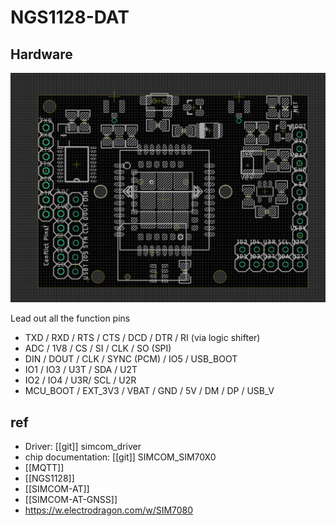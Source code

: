 

# NGS1128-DAT

## Hardware 

![](36-15-17-03-04-2023.png)

Lead out all the function pins
- TXD / RXD / RTS / CTS / DCD / DTR / RI (via logic shifter)
- ADC / 1V8 / CS / SI / CLK / SO (SPI)
- DIN / DOUT / CLK / SYNC (PCM) / IO5 / USB_BOOT
- IO1 / IO3 / U3T / SDA / U2T
- IO2 / IO4 / U3R/ SCL / U2R
- MCU_BOOT / EXT_3V3 / VBAT / GND / 5V / DM / DP / USB_V



## ref 

- Driver: [[git]] simcom_driver
- chip documentation: [[git]] SIMCOM_SIM70X0
- [[MQTT]]
- [[NGS1128]]
- [[SIMCOM-AT]]
- [[SIMCOM-AT-GNSS]]
- https://w.electrodragon.com/w/SIM7080